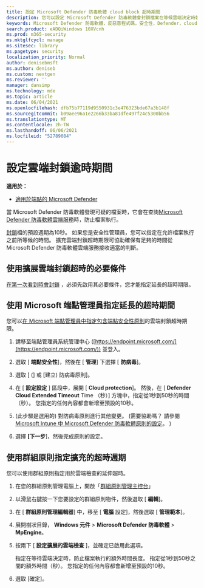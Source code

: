 ```yaml
---
title: 設定 Microsoft Defender 防毒軟體 cloud block 超時期間
description: 您可以設定 Microsoft Defender 防毒軟體會封鎖檔案在等候雲端決定時執行的時間長度。
keywords: Microsoft Defender 防毒軟體，反惡意程式碼，安全性，Defender，cloud，timeout，block，period，seconds
search.product: eADQiWindows 10XVcnh
ms.prod: m365-security
ms.mktglfcycl: manage
ms.sitesec: library
ms.pagetype: security
localization_priority: Normal
author: denisebmsft
ms.author: deniseb
ms.custom: nextgen
ms.reviewer: ''
manager: dansimp
ms.technology: mde
ms.topic: article
ms.date: 06/04/2021
ms.openlocfilehash: dfb75b77119d9550931c3e476323bde67a3b148f
ms.sourcegitcommit: b09aee96a1e2266b33ba81dfe497f24c5300bb56
ms.translationtype: MT
ms.contentlocale: zh-TW
ms.lasthandoff: 06/06/2021
ms.locfileid: "52789084"
---
```

# <a name="configure-the-cloud-block-timeout-period"></a>設定雲端封鎖逾時期間

**適用於：**

- [適用於端點的 Microsoft Defender](/microsoft-365/security/defender-endpoint/)

當 Microsoft Defender 防毒軟體發現可疑的檔案時，它會在查詢[Microsoft Defender 防毒軟體雲端服務](cloud-protection-microsoft-defender-antivirus.md)時，防止檔案執行。

[封鎖](configure-block-at-first-sight-microsoft-defender-antivirus.md)檔的預設週期為10秒。 如果您是安全性管理員，您可以指定在允許檔案執行之前所等候的時間。 擴充雲端封鎖超時期限可協助確保有足夠的時間從 Microsoft Defender 防毒軟體雲端服務接收適當的判斷。

## <a name="prerequisites-to-use-the-extended-cloud-block-timeout"></a>使用擴展雲端封鎖超時的必要條件

[在第一次看到時會封鎖](configure-block-at-first-sight-microsoft-defender-antivirus.md) ，必須先啟用其必要條件，您才能指定延長的超時期限。

## <a name="specify-the-extended-timeout-period-using-microsoft-endpoint-manager"></a>使用 Microsoft 端點管理員指定延長的超時期間

您可以[在 Microsoft 端點管理員中指定包含端點安全性原則](/mem/intune/protect/endpoint-security-policy)的雲端封鎖超時期限。

1. 請移至端點管理員系統管理中心 ([https://endpoint.microsoft.com/](https://endpoint.microsoft.com/)) 並登入。

2. 選取 [ **端點安全性**]，然後在 [ **管理**] 下選擇 [ **防病毒**]。

3. 選取 [ (] 或 [建立) 防病毒原則]。

4. 在 [ **設定設定** ] 區段中，展開 [ **Cloud protection**]。 然後，在 [ **Defender Cloud Extended Timeout** Time （秒）] 方塊中，指定從1秒到50秒的時間（秒）。 您指定的任何內容都會新增至預設的10秒。

5.  (此步驟是選用的) 對防病毒原則進行其他變更。  (需要協助嗎？ 請參閱[Microsoft Intune 中 Microsoft Defender 防毒軟體原則的設定](/mem/intune/protect/antivirus-microsoft-defender-settings-windows)。 ) 

6. 選擇 **[下一步**]，然後完成原則的設定。

## <a name="specify-the-extended-timeout-period-using-group-policy"></a>使用群組原則指定擴充的超時週期

您可以使用群組原則指定用於雲端檢查的延伸超時。

1. 在您的群組原則管理電腦上，開啟「[群組原則管理主控台](/previous-versions/windows/it-pro/windows-server-2008-R2-and-2008/cc731212(v=ws.11))」

2. 以滑鼠右鍵按一下您要設定的群組原則物件，然後選取 [ **編輯**]。

3. 在 [ **群組原則管理編輯器**] 中，移至 [ **電腦** 設定]，然後選取 [ **管理範本**]。

3. 展開樹狀目錄， **Windows 元件**  >  **Microsoft Defender 防毒軟體**  >  **MpEngine**。

4. 按兩下 [ **設定擴展的雲端檢查** ]，並確定已啟用此選項。 

   指定在等待雲端決定時，防止檔案執行的額外時間長度。 指定從1秒到50秒之間的額外時間（秒）。 您指定的任何內容都會新增至預設的10秒。

5. 選取 [確定]。

 
